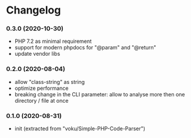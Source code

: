 # Changelog

### 0.3.0 (2020-10-30)

- PHP 7.2 as minimal requirement
- support for modern phpdocs for "@param" and "@return"
- update vendor libs

### 0.2.0 (2020-08-04)

- allow "class-string" as string
- optimize performance
- breaking change in the CLI parameter: allow to analyse more then one directory / file at once

### 0.1.0 (2020-08-31)

- init (extracted from "voku/Simple-PHP-Code-Parser")
